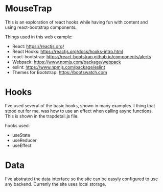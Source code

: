 # MouseTrap

This is an exploration of react hooks while having fun with content and using react-bootstrap components.

Things used in this web example:
- React: https://reactjs.org/
 - React Hooks: https://reactjs.org/docs/hooks-intro.html
- react-bootstrap: https://react-bootstrap.github.io/components/alerts
- Webpack: https://www.npmjs.com/package/webpack
- eslint: https://www.npmjs.com/package/eslint
- Themes for Bootstrap: https://bootswatch.com

# Hooks

I've used several of the basic hooks, shown in many examples.  I thing that stood out for me, was how to use an effect when calling async functions.  This is shown in the trapdetail.js file.

hooks used:
- useState
- useReducer
- useEffect


# Data

I've abstrated the data interface so the site can be easyly configured to use any backend.  Currenly the site uses local storage.